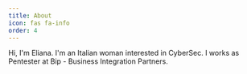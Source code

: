 ```yaml
---
title: About
icon: fas fa-info
order: 4
---
```




Hi, I'm Eliana. I'm an Italian woman interested in CyberSec. I works as Pentester at Bip - Business Integration Partners.